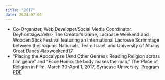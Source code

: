 ```yaml
---
title: "2017"
date: 2024-07-01
---
```

- Co-Organizer, Web Developer/Social Media Coordinator. Deyhontsigwa’ehs- The Creator’s Game, Lacrosse Weekend and Wooden Stick Festival featuring an International Lacrosse Scrimmage between the Iroquois Nationals, Team Israel, and University of Albany Great Danes [#laxweekend17](https://indigenousvalues.org/lacrosse-weekend/).
- “Placing the Apocalypse (And Other Genres): Reading Religion across film genre” and “Ecce Homo: the body makes the man,” The Place of Religion in Film, March 30-April 1, 2017, Syracuse University. [Program PDF](https://digitalcommons.unomaha.edu/jrf/icrf2017.pdf)
